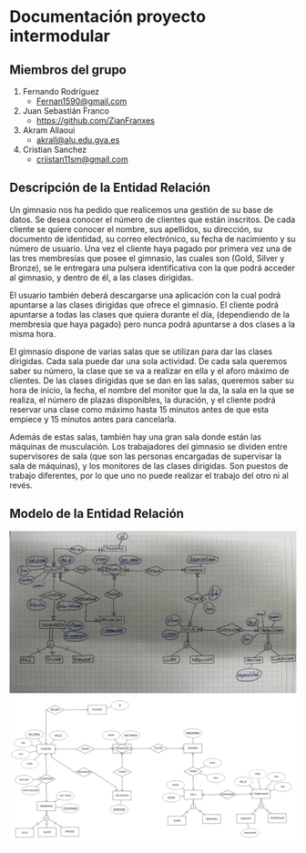 # Documentación proyecto intermodular
## Miembros del grupo
1. Fernando Rodríguez
   - Fernan1590@gmail.com
2. Juan Sebastián Franco
   - https://github.com/ZianFranxes
4. Akram Allaoui
   - akrall@alu.edu.gva.es
5. Cristian Sanchez
   - criistan11sm@gmail.com
   
## Descripción de la Entidad Relación
Un gimnasio nos ha pedido que realicemos una gestión de su base de datos. Se desea conocer el número de clientes que están inscritos. De cada cliente se quiere conocer el nombre, sus apellidos, su dirección, su documento de identidad, su correo electrónico, su fecha de nacimiento y su número de usuario. Una vez el cliente haya pagado por primera vez una de las tres membresías que posee el gimnasio, las cuales son (Gold, Silver y Bronze), se le entregara una pulsera identificativa con la que podrá acceder al gimnasio, y dentro de él, a las clases dirigidas.   

El usuario también deberá descargarse una aplicación con la cual podrá apuntarse a las clases dirigidas que ofrece el gimnasio. El cliente podrá apuntarse a todas las clases que quiera durante el día, (dependiendo de la membresía que haya pagado) pero nunca podrá apuntarse a dos clases a la misma hora.  

El gimnasio dispone de varias salas que se utilizan para dar las clases dirigidas. Cada sala puede dar una sola actividad. De cada sala queremos saber su número, la clase que se va a realizar en ella y el aforo máximo de clientes. De las clases dirigidas que se dan en las salas, queremos saber su hora de inicio, la fecha, el nombre del monitor que la da, la sala en la que se realiza, el número de plazas disponibles, la duración, y el cliente podrá reservar una clase como máximo hasta 15 minutos antes de que esta empiece y 15 minutos antes para cancelarla. 

Además de estas salas, también hay una gran sala donde están las máquinas de musculación. Los trabajadores del gimnasio se dividen entre supervisores de sala (que son las personas encargadas de supervisar la sala de máquinas), y los monitores de las clases dirigidas. Son puestos de trabajo diferentes, por lo que uno no puede realizar el trabajo del otro ni al revés.

## Modelo de la Entidad Relación
![IMG_5819.jpg](Imagenes/IMG_5819.jpg)
![er.png](Imagenes/er.png)
